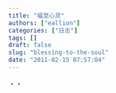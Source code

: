 ```yaml
---
title: "福至心灵"
authors: ["eallion"]
categories: ["日志"]
tags: []
draft: false
slug: "blessing-to-the-soul"
date: "2011-02-15 07:57:04"
---
```


・・
